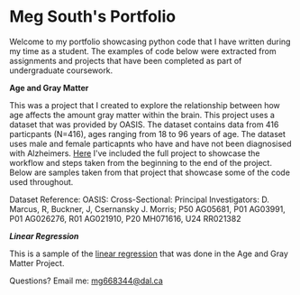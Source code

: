 # Meg South's Portfolio

Welcome to my portfolio showcasing python code that I have written during my time as a student. The examples of code below were extracted from assignments and projects that have been completed as part of undergraduate coursework. 

**Age and Gray Matter**

This was a project that I created to explore the relationship between how age affects the amount gray matter within the brain. This project uses  a dataset that was provided by OASIS. The dataset contains data from 416 particpants (N=416), ages ranging from 18 to 96 years of age. The dataset uses male and female particapnts who have and have not been diagnosised with Alzheimers. [Here](age_gray_matter_volume.md) I've included the full project to showcase the workflow and steps taken from the beginning to the end of the project. Below are samples taken from that project that showcase some of the code used throughout. 

Dataset Reference: OASIS: Cross-Sectional: Principal Investigators: D. Marcus, R, Buckner, J, Csernansky J. Morris; P50 AG05681, P01 AG03991, P01 AG026276, R01 AG021910, P20 MH071616, U24 RR021382

***Linear Regression***

This is a sample of the [linear regression](linear_regression_agm.md) that was done in the Age and Gray Matter Project. 



















Questions? Email me:
[mg668344@dal.ca](mailto:mg668344@dal.ca)
